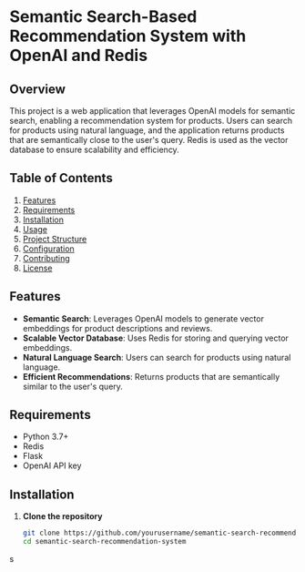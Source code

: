 # Semantic Search-Based Recommendation System with OpenAI and Redis

## Overview

This project is a web application that leverages OpenAI models for semantic search, enabling a recommendation system for products. Users can search for products using natural language, and the application returns products that are semantically close to the user's query. Redis is used as the vector database to ensure scalability and efficiency.

## Table of Contents

1. [Features](#features)
2. [Requirements](#requirements)
3. [Installation](#installation)
4. [Usage](#usage)
5. [Project Structure](#project-structure)
6. [Configuration](#configuration)
7. [Contributing](#contributing)
8. [License](#license)

## Features

- **Semantic Search**: Leverages OpenAI models to generate vector embeddings for product descriptions and reviews.
- **Scalable Vector Database**: Uses Redis for storing and querying vector embeddings.
- **Natural Language Search**: Users can search for products using natural language.
- **Efficient Recommendations**: Returns products that are semantically similar to the user's query.

## Requirements

- Python 3.7+
- Redis
- Flask
- OpenAI API key

## Installation

1. **Clone the repository**

   ```sh
   git clone https://github.com/yourusername/semantic-search-recommendation-system.git
   cd semantic-search-recommendation-system

s